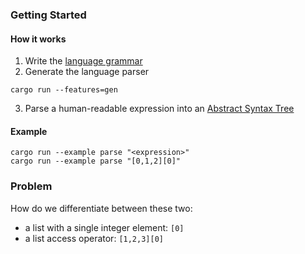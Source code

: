 ### Getting Started

#### How it works

1. Write the [language grammar](./src/grammar)
2. Generate the language parser

```
cargo run --features=gen
```

3. Parse a human-readable expression into an [Abstract Syntax Tree](https://en.wikipedia.org/wiki/Abstract_syntax_tree)

#### Example

```
cargo run --example parse "<expression>"
cargo run --example parse "[0,1,2][0]"
```

### Problem
How do we differentiate between these two:
- a list with a single integer element: `[0]`
- a list access operator: `[1,2,3][0]`
